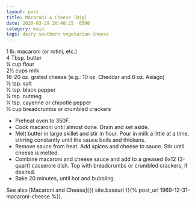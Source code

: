 ```yaml
---
layout: post
title: Macaroni & Cheese (Big)
date: 2020-03-29 20:40:25 -0500
category: main
tags: dairy southern vegetarian cheese
---
```


1 lb. macaroni (or rotini, etc.)  
4 Tbsp. butter  
¼ cup flour  
2½ cups milk  
16-20 oz. grated cheese (e.g.: 10 oz. Cheddar and 6 oz. Asiago)  
½ tsp. salt  
½ tsp. black pepper  
¼ tsp. nutmeg  
¼ tsp. cayenne or chipotle pepper  
½ cup breadcrumbs or crumbled crackers  

* Preheat oven to 350F.
* Cook macaroni until almost done. Drain and set aside.
* Melt butter in large skillet and stir in flour. Pour in milk a little at a time, stirring constantly until the sauce boils and thickens.
* Remove sauce from heat. Add spices and cheese to sauce. Stir until cheese is melted.
* Combine macaroni and cheese sauce and add to a greased 9x12 (3-quart) casserole dish. Top with breadcrumbs or crumbled crackers, if desired.
* Bake 20 minutes, until hot and bubbling.

See also [Macaroni and Cheese]({{ site.baseurl }}{% post_url 1969-12-31-macaroni-cheese %}).

